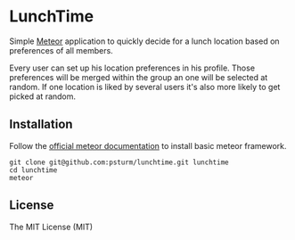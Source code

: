 # LunchTime

Simple [Meteor](https://www.meteor.com/) application to quickly decide for a lunch location based on preferences of all members.

Every user can set up his location preferences in his profile. Those preferences will be merged within the group an one will be selected at random. If one location is liked by several users it's also more likely to get picked at random.


## Installation

Follow the [official meteor documentation](http://docs.meteor.com/#quickstart) to install basic meteor framework.

```
git clone git@github.com:psturm/lunchtime.git lunchtime
cd lunchtime
meteor
```




## License

The MIT License (MIT)